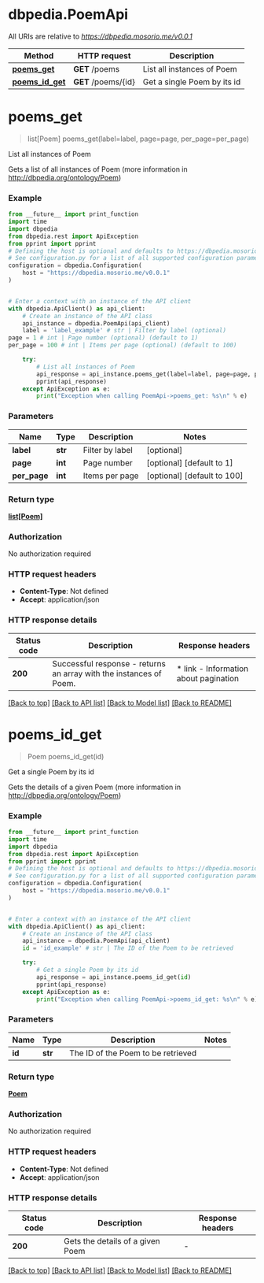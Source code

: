 # dbpedia.PoemApi

All URIs are relative to *https://dbpedia.mosorio.me/v0.0.1*

Method | HTTP request | Description
------------- | ------------- | -------------
[**poems_get**](PoemApi.md#poems_get) | **GET** /poems | List all instances of Poem
[**poems_id_get**](PoemApi.md#poems_id_get) | **GET** /poems/{id} | Get a single Poem by its id


# **poems_get**
> list[Poem] poems_get(label=label, page=page, per_page=per_page)

List all instances of Poem

Gets a list of all instances of Poem (more information in http://dbpedia.org/ontology/Poem)

### Example

```python
from __future__ import print_function
import time
import dbpedia
from dbpedia.rest import ApiException
from pprint import pprint
# Defining the host is optional and defaults to https://dbpedia.mosorio.me/v0.0.1
# See configuration.py for a list of all supported configuration parameters.
configuration = dbpedia.Configuration(
    host = "https://dbpedia.mosorio.me/v0.0.1"
)


# Enter a context with an instance of the API client
with dbpedia.ApiClient() as api_client:
    # Create an instance of the API class
    api_instance = dbpedia.PoemApi(api_client)
    label = 'label_example' # str | Filter by label (optional)
page = 1 # int | Page number (optional) (default to 1)
per_page = 100 # int | Items per page (optional) (default to 100)

    try:
        # List all instances of Poem
        api_response = api_instance.poems_get(label=label, page=page, per_page=per_page)
        pprint(api_response)
    except ApiException as e:
        print("Exception when calling PoemApi->poems_get: %s\n" % e)
```

### Parameters

Name | Type | Description  | Notes
------------- | ------------- | ------------- | -------------
 **label** | **str**| Filter by label | [optional] 
 **page** | **int**| Page number | [optional] [default to 1]
 **per_page** | **int**| Items per page | [optional] [default to 100]

### Return type

[**list[Poem]**](Poem.md)

### Authorization

No authorization required

### HTTP request headers

 - **Content-Type**: Not defined
 - **Accept**: application/json

### HTTP response details
| Status code | Description | Response headers |
|-------------|-------------|------------------|
**200** | Successful response - returns an array with the instances of Poem. |  * link - Information about pagination <br>  |

[[Back to top]](#) [[Back to API list]](../README.md#documentation-for-api-endpoints) [[Back to Model list]](../README.md#documentation-for-models) [[Back to README]](../README.md)

# **poems_id_get**
> Poem poems_id_get(id)

Get a single Poem by its id

Gets the details of a given Poem (more information in http://dbpedia.org/ontology/Poem)

### Example

```python
from __future__ import print_function
import time
import dbpedia
from dbpedia.rest import ApiException
from pprint import pprint
# Defining the host is optional and defaults to https://dbpedia.mosorio.me/v0.0.1
# See configuration.py for a list of all supported configuration parameters.
configuration = dbpedia.Configuration(
    host = "https://dbpedia.mosorio.me/v0.0.1"
)


# Enter a context with an instance of the API client
with dbpedia.ApiClient() as api_client:
    # Create an instance of the API class
    api_instance = dbpedia.PoemApi(api_client)
    id = 'id_example' # str | The ID of the Poem to be retrieved

    try:
        # Get a single Poem by its id
        api_response = api_instance.poems_id_get(id)
        pprint(api_response)
    except ApiException as e:
        print("Exception when calling PoemApi->poems_id_get: %s\n" % e)
```

### Parameters

Name | Type | Description  | Notes
------------- | ------------- | ------------- | -------------
 **id** | **str**| The ID of the Poem to be retrieved | 

### Return type

[**Poem**](Poem.md)

### Authorization

No authorization required

### HTTP request headers

 - **Content-Type**: Not defined
 - **Accept**: application/json

### HTTP response details
| Status code | Description | Response headers |
|-------------|-------------|------------------|
**200** | Gets the details of a given Poem |  -  |

[[Back to top]](#) [[Back to API list]](../README.md#documentation-for-api-endpoints) [[Back to Model list]](../README.md#documentation-for-models) [[Back to README]](../README.md)


